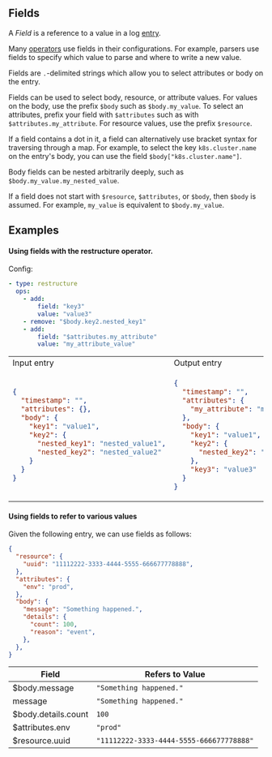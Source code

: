 ## Fields

A _Field_ is a reference to a value in a log [entry](/docs/types/field.md). 

Many [operators](/docs/operators/README.md) use fields in their configurations. For example, parsers use fields to specify which value to parse and where to write a new value.

Fields are `.`-delimited strings which allow you to select attributes or body on the entry. 

Fields can be used to select body, resource, or attribute values. For values on the body, use the prefix `$body` such as `$body.my_value`. To select an attributes, prefix your field with `$attributes` such as with `$attributes.my_attribute`. For resource values, use the prefix `$resource`.

If a field contains a dot in it, a field can alternatively use bracket syntax for traversing through a map. For example, to select the key `k8s.cluster.name` on the entry's body, you can use the field `$body["k8s.cluster.name"]`.

Body fields can be nested arbitrarily deeply, such as `$body.my_value.my_nested_value`.

If a field does not start with `$resource`, `$attributes`, or `$body`, then `$body` is assumed. For example, `my_value` is equivalent to `$body.my_value`.

## Examples

#### Using fields with the restructure operator.

Config:
```yaml
- type: restructure
  ops:
    - add:
        field: "key3"
        value: "value3"
    - remove: "$body.key2.nested_key1"
    - add:
        field: "$attributes.my_attribute"
        value: "my_attribute_value"
```

<table>
<tr><td> Input entry </td> <td> Output entry </td></tr>
<tr>
<td>

```json
{
  "timestamp": "",
  "attributes": {},
  "body": {
    "key1": "value1",
    "key2": {
      "nested_key1": "nested_value1",
      "nested_key2": "nested_value2"
    }
  }
}
```

</td>
<td>

```json
{
  "timestamp": "",
  "attributes": {
    "my_attribute": "my_attribute_value"
  },
  "body": {
    "key1": "value1",
    "key2": {
      "nested_key2": "nested_value2"
    },
    "key3": "value3"
  }
}
```

</td>
</tr>
</table>


#### Using fields to refer to various values

Given the following entry, we can use fields as follows:

```json
{
  "resource": {
    "uuid": "11112222-3333-4444-5555-666677778888",
  },
  "attributes": {
    "env": "prod",
  },
  "body": {
    "message": "Something happened.",
    "details": {
      "count": 100,
      "reason": "event",
    },
  },
}
```

| Field                  | Refers to Value                           |
| ---                    | ---                                       |
| $body.message        | `"Something happened."`                   |
| message                | `"Something happened."`                   |
| $body.details.count  | `100`                                     |
| $attributes.env        | `"prod"`                                  |
| $resource.uuid         | `"11112222-3333-4444-5555-666677778888"`  |
